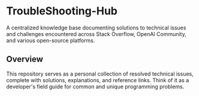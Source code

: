 # TroubleShooting-Hub

A centralized knowledge base documenting solutions to technical issues and challenges encountered across Stack Overflow, OpenAI Community, and various open-source platforms.

## Overview

This repository serves as a personal collection of resolved technical issues, complete with solutions, explanations, and reference links. Think of it as a developer's field guide for common and unique programming problems.
